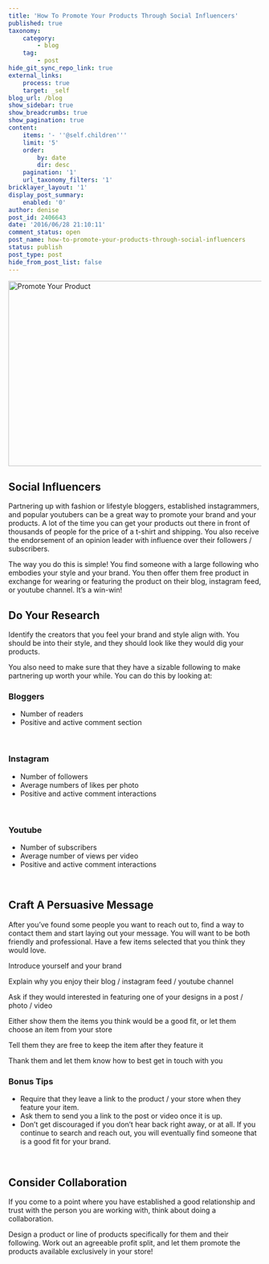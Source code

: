 ```yaml
---
title: 'How To Promote Your Products Through Social Influencers'
published: true
taxonomy:
    category:
        - blog
    tag:
        - post
hide_git_sync_repo_link: true
external_links:
    process: true
    target: _self
blog_url: /blog
show_sidebar: true
show_breadcrumbs: true
show_pagination: true
content:
    items: '- ''@self.children'''
    limit: '5'
    order:
        by: date
        dir: desc
    pagination: '1'
    url_taxonomy_filters: '1'
bricklayer_layout: '1'
display_post_summary:
    enabled: '0'
author: denise
post_id: 2406643
date: '2016/06/28 21:10:11'
comment_status: open
post_name: how-to-promote-your-products-through-social-influencers
status: publish
post_type: post
hide_from_post_list: false
---
```


<img src="https://printaura.com/wp-content/uploads/2016/06/bloggers-blog-1024x386.jpg" alt="Promote Your Product" width="980" height="369" class="alignnone size-large wp-image-2406771" />
<h2>Social Influencers</h2>
Partnering up with fashion or lifestyle bloggers, established instagrammers, and popular youtubers can be a great way to promote your brand and your products. A lot of the time you can get your products out there in front of thousands of people for the price of a t-shirt and shipping. You also receive the endorsement of an opinion leader with influence over their followers / subscribers.

The way you do this is simple! You find someone with a large following who embodies your style and your brand. You then offer them free product in exchange for wearing or featuring the product on their blog, instagram feed, or youtube channel. It’s a win-win!
<h2>Do Your Research</h2>
Identify the creators that you feel your brand and style align with. You should be into their style, and they should look like they would dig your products.

You also need to make sure that they have a sizable following to make partnering up worth your while. You can do this by looking at:
<h3>Bloggers</h3>
<ul>
 	<li>Number of readers</li>
 	<li>Positive and active comment section</li>
</ul>
&nbsp;
<h3>Instagram</h3>
<ul>
 	<li>Number of followers</li>
 	<li>Average numbers of likes per photo</li>
 	<li>Positive and active comment interactions</li>
</ul>
&nbsp;
<h3>Youtube</h3>
<ul>
 	<li>Number of subscribers</li>
 	<li>Average number of views per video</li>
 	<li>Positive and active comment interactions</li>
</ul>
&nbsp;
<h2>Craft A Persuasive Message</h2>
After you’ve found some people you want to reach out to, find a way to contact them and start laying out your message. You will want to be both friendly and professional. Have a few items selected that you think they would love.

<span class="dashicons dashicons-yes"></span> Introduce yourself and your brand

<span class="dashicons dashicons-yes"></span> Explain why you enjoy their blog / instagram feed / youtube channel

<span class="dashicons dashicons-yes"></span> Ask if they would interested in featuring one of your designs in a post / photo / video

<span class="dashicons dashicons-yes"></span> Either show them the items you think would be a good fit, or let them choose an item from your store

<span class="dashicons dashicons-yes"></span> Tell them they are free to keep the item after they feature it

<span class="dashicons dashicons-yes"></span> Thank them and let them know how to best get in touch with you
<h3>Bonus Tips</h3>
<ul>
 	<li>Require that they leave a link to the product / your store when they feature your item.</li>
 	<li>Ask them to send you a link to the post or video once it is up.</li>
 	<li>Don’t get discouraged if you don’t hear back right away, or at all. If you continue to search and reach out, you will eventually find someone that is a good fit for your brand.</li>
</ul>
&nbsp;
<h2>Consider Collaboration</h2>
If you come to a point where you have established a good relationship and trust with the person you are working with, think about doing a collaboration.

Design a product or line of products specifically for them and their following. Work out an agreeable profit split, and let them promote the products available exclusively in your store!